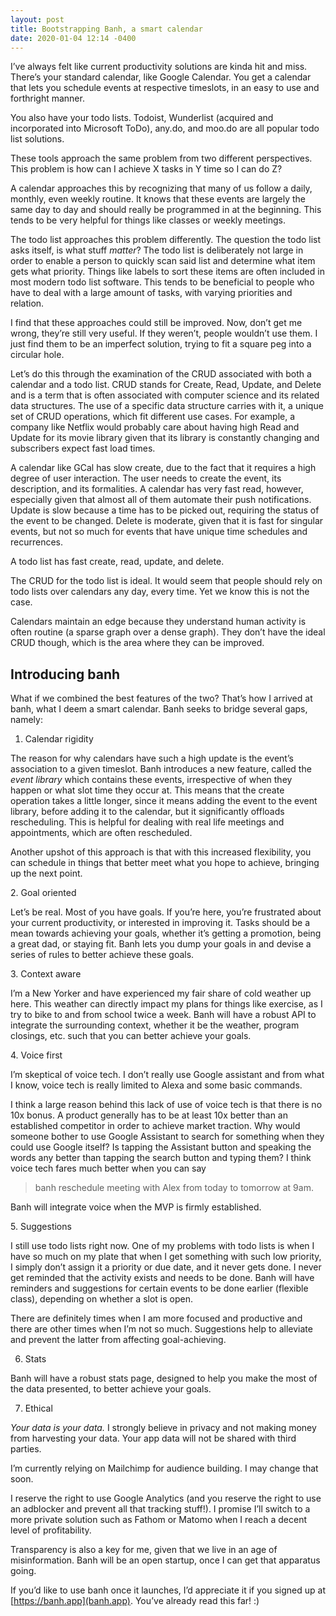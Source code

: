 ```yaml
---
layout: post
title: Bootstrapping Banh, a smart calendar
date: 2020-01-04 12:14 -0400
---
```


I’ve always felt like current productivity solutions are kinda hit and miss. There’s your standard calendar, like Google Calendar. You get a calendar that lets you schedule events at respective timeslots, in an easy to use and forthright manner.

You also have your todo lists. Todoist, Wunderlist (acquired and incorporated into Microsoft ToDo), any.do, and moo.do are all popular todo list solutions.

These tools approach the same problem from two different perspectives. This problem is how can I achieve X tasks in Y time so I can do Z?

A calendar approaches this by recognizing that many of us follow a daily, monthly, even weekly routine. It knows that these events are largely the same day to day and should really be programmed in at the beginning. This tends to be very helpful for things like classes or weekly meetings.

The todo list approaches this problem differently. The question  the todo list asks itself, is what stuff *matter*? The todo list is deliberately not large in order to enable a person to quickly scan said list and determine what item gets what priority. Things like labels to sort these items are often included in most modern todo list software. This tends to be beneficial to people who have to deal with a large amount of tasks, with varying priorities and relation.

I find that these approaches could still be improved. Now, don’t get me wrong, they’re still very useful. If they weren’t, people wouldn’t use them. I just find them to be an imperfect solution, trying to fit a square peg into a circular hole.

Let’s do this through the examination of the CRUD associated with both a calendar and a todo list. CRUD stands for Create, Read, Update, and Delete and is a term that is often associated  with computer science and its related data structures. The use of a specific data structure carries with it, a unique set of CRUD operations, which fit different use cases. For example, a company like Netflix would probably care about having high Read and Update for its movie library given that its library is constantly changing and subscribers expect fast load times.

A calendar like GCal has slow create, due to the fact that it requires a high degree of user interaction. The user needs to create the event, its description, and its formalities. A calendar has very fast read, however, especially given that almost all of them automate their push notifications. Update is slow because a time has to be picked out, requiring the status of the event to be changed. Delete is moderate, given that it is fast for singular events, but not so much for events that have unique time schedules and recurrences.

A todo list has fast create, read, update, and delete.

The CRUD for the todo list is ideal. It would seem that people should rely on todo lists over calendars any day, every time. Yet we know this is not the case.

Calendars maintain an edge because they understand human activity is often routine (a sparse graph over a dense graph). They don’t have the ideal CRUD though, which is the area where they can be improved.

## Introducing banh

What if we combined the best features of the two? That’s how I arrived at banh, what I deem a smart calendar. Banh seeks to bridge several gaps, namely:

1. Calendar rigidity

The reason for why calendars have such a high update is the event’s association to a given timeslot. Banh introduces a new feature, called the *event library* which contains these events, irrespective of when they happen or what slot time they occur at. This means that the create operation takes a little longer, since it means adding the event to the event library, before adding it to the calendar, but it significantly offloads   rescheduling. This is helpful for dealing with real life meetings and appointments, which are often rescheduled.

Another upshot of this approach is that with this increased flexibility, you can schedule in things that better meet what you hope to achieve, bringing up the next point.

2.&nbsp;Goal oriented

Let’s be real. Most of you have goals. If you’re here, you’re frustrated about your current productivity, or interested in improving it. Tasks should be a mean towards achieving your goals, whether it’s getting a promotion, being a great dad, or staying fit. Banh lets you dump your goals in and devise a series of rules to better achieve these goals.

3.&nbsp;Context aware

I’m a New Yorker and have experienced my fair share of cold weather up here. This weather can directly impact my plans for things like exercise, as I try to bike to and from school twice a week. Banh will have a robust API to integrate the surrounding context, whether it be the weather, program closings, etc. such that you can better achieve your goals.

4.&nbsp;Voice first

I’m skeptical of voice tech. I don’t really use Google assistant and from what I know, voice tech is really limited to Alexa and some basic commands.

I think a large reason behind this lack of use of voice tech is  that there is no 10x bonus. A product generally has to be at least 10x better than an established competitor in order to achieve market traction. Why would someone bother to use Google Assistant to search for something when they could use Google itself? Is tapping the Assistant button and speaking the words any better than tapping the search button and typing them? I think voice tech fares much better when you can say

> banh reschedule meeting with Alex from today to tomorrow at 9am.

Banh will integrate voice when the MVP is firmly established.

5.&nbsp;Suggestions

I still use todo lists right now. One of my problems with todo lists is when I have so much on my plate that when I get something with such low priority, I simply don’t assign it a priority or due date, and it never gets done. I never get reminded that the activity exists and needs to be done. Banh will have reminders and suggestions for certain events to be done earlier (flexible class), depending on whether a slot is open.

There are definitely times when I am more focused and productive and there are other times when I’m not so much. Suggestions help to alleviate and prevent the latter from affecting goal-achieving.

6. Stats

Banh will have a robust stats page, designed to help you make the most of the data presented, to better achieve your goals.

7. Ethical

*Your data is your data.* I strongly believe in privacy and not making money from harvesting your data. Your app data will not be shared with third parties.

I’m currently relying on Mailchimp for audience building. I may change that soon.

I reserve the right to use Google Analytics (and you reserve the right to use an adblocker and prevent all that tracking stuff!). I promise I’ll switch to a more private solution such as Fathom or Matomo when I reach a decent level of profitability.

Transparency is also a key for me, given that we live in an age of misinformation. Banh will be an open startup, once I can get that apparatus going.

If you’d like to use banh once it launches, I’d appreciate it if you signed up at [https://banh.app](banh.app). You’ve already read this far! :)